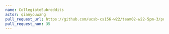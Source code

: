 ```yaml
---
name: CollegiateSubreddits
actor: qianyouwang
pull_request_url: https://github.com/ucsb-cs156-w22/team02-w22-5pm-3/pull/35
pull_request_num: 35
---
```

